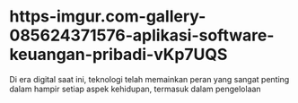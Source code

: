 # https-imgur.com-gallery-085624371576-aplikasi-software-keuangan-pribadi-vKp7UQS
Di era digital saat ini, teknologi telah memainkan peran yang sangat penting dalam hampir setiap aspek kehidupan, termasuk dalam pengelolaan 
